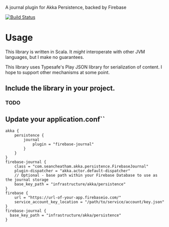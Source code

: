 A journal plugin for Akka Persistence, backed by Firebase

[![Build Status](https://travis-ci.org/SeanCheatham/akka-persistence-firebase.svg?branch=master)](https://travis-ci.org/SeanCheatham/akka-persistence-firebase)

# Usage
This library is written in Scala.  It _might_ interoperate with other JVM languages, but I make no guarantees.

This library uses Typesafe's Play JSON library for serialization of content.  I hope to support other mechanisms at some point.

## Include the library in your project.
### TODO

## Update your application.conf``
```
akka {
    persistence {
        journal
            plugin = "firebase-journal"
        }
    }
}
firebase-journal {
    class = "com.seancheatham.akka.persistence.FirebaseJournal"
    plugin-dispatcher = "akka.actor.default-dispatcher"
    // Optional - base path within your Firebase Database to use as the journal storage
    base_key_path = "infrastructure/akka/persistence"
}
firebase {
    url = "https://url-of-your-app.firebaseio.com/"
    service_account_key_location = "/path/to/service/account/key.json"
}
firebase-journal {
  base_key_path = "infrastructure/akka/persistence"
}
```